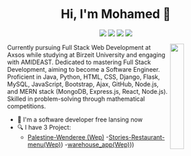 
<h1 align="center">Hi, I'm Mohamed 👋</h1>
<p align="center">
    <a href="https://twitter.com/mohamed_abusrea"><img src="https://img.shields.io/badge/twitter-%231FA1F1?style=flat&logo=twitter&logoColor=white"/></a>
    <a href="www.linkedin.com/in/
mohammad-yahya-912482257
"><img src="https://img.shields.io/badge/linkedin-%230177B5?style=flat&logo=linkedin&logoColor=white"/></a>
    <a href="[https://www.youtube.com/c/mohamedabusrea](https://www.youtube.com/channel/UC3sCzPoswvXgEpg1_rZqz3w)"><img src="https://img.shields.io/badge/youtube-%23FF0000?style=flat&logo=youtube&logoColor=white"/></a>
    <a href="[https://www.instagram.com/mohamed_abusrea](https://www.instagram.com/mo7ammad.yahya/)"><img src="https://img.shields.io/badge/instagram-%23E4415F?style=flat&logo=instagram&logoColor=white"/></a>
  </p>
  
  <img src="https://github.com/mohamedabusrea/mohamedabusrea/blob/master/profile-img.png" align="right" width="25%"/>

Currently pursuing Full Stack Web Development at Axsos while studying at Birzeit University and engaging with AMIDEAST. Dedicated to mastering Full Stack Development, aiming to become a Software Engineer. Proficient in Java, Python, HTML, CSS, Django, Flask, MySQL, JavaScript, Bootstrap, Ajax, GitHub, Node.js, and MERN stack (MongoDB, Express.js, React, Node.js). Skilled in problem-solving through mathematical competitions.

- 🔭 I'm a software developer free lansing now 
- 🔍 I have 3 Project: 
  - [Palestine-Wenderee (Wep)]((https://github.com/MohammadYahya2/Palestine-Wanderer))
  -[Stories-Restaurant-menu(Wep)]((https://github.com/MohammadYahya2/Stories-Restaurant-menu)))
  -[warehouse_app(Wep)]([(https://github.com/MohammadYahya2/warehouse_app))))
